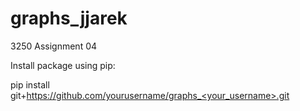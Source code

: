# graphs_jjarek
3250 Assignment 04

Install package using pip:

pip install git+https://github.com/yourusername/graphs_<your_username>.git

